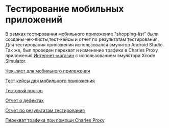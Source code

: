 # Тестирование мобильных приложений
В рамках тестирования мобильного приложение "shopping-list" были созданы чек-листы,тест-кейсы и отчет по результатам тестирования. Для тестирования приложения использовался эмулятор Android Studio.
Так же, был проведен перехват и изменение трафика в Charles Proxy приложения [Интернет-магазин](https://qa.demoshopping.ru/) c использованием эмулятора Xcode Simulator.

[Чек-лист для мобильного приложения](https://docs.google.com/spreadsheets/d/11Z9LRZGha8J7XZbUxBXJpZ1KO3XXqH6YIbDPdypPsc4/edit?usp=sharing)  

[Тест кейсы для мобильного приложения](https://github.com/RizvanovI/mobile/blob/main/G8-2024-10-06.pdf)

[Тестовый прогон](https://github.com/RizvanovI/mobile/blob/main/%D0%A2%D0%B5%D1%81%D1%82%D0%BE%D0%B2%D1%8B%D0%B8%CC%86%20%D0%BF%D1%80%D0%BE%D0%B3%D0%BE%D0%BD(Mobile).pdf)  

[Отчет о дефектах](https://github.com/RizvanovI/mobile/blob/main/%D0%9E%D1%82%D1%87%D0%B5%D1%82%20%D0%BE%20%D0%B4%D0%B5%D1%84%D0%B5%D0%BA%D1%82%D0%B0%D1%85(Mobile).xlsx)  

[Отчет по результатам тестирования](https://github.com/RizvanovI/mobile/blob/main/%D0%9E%D1%82%D1%87%D0%B5%D1%82%20%D0%BF%D0%BE%20%D1%80%D0%B5%D0%B7%D1%83%D0%BB%D1%8C%D1%82%D0%B0%D1%82%D0%B0%D0%BC%20%D1%82%D0%B5%D1%81%D1%82%D0%B8%D1%80%D0%BE%D0%B2%D0%B0%D0%BD%D0%B8%D1%8F%20%D0%BC%D0%BE%D0%B1%D0%B8%D0%BB%D1%8C%D0%BD%D0%BE%D0%B3%D0%BE%20%D0%BF%D1%80%D0%B8%D0%BB%D0%BE%D0%B6%D0%B5%D0%BD%D0%B8%D1%8F.pdf)

[Перехват трафика при помощи Charles Proxy](https://drive.google.com/drive/folders/1XsuAgUvdjMxksLgM4fDaE7qI3p7Ge-Lk?usp=drive_link)


